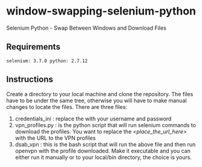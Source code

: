 # window-swapping-selenium-python
Selenium Python - Swap Between Windows and Download Files

## Requirements
`selenium: 3.7.0
python: 2.7.12`

## Instructions
Create a directory to your local machine and clone the repository. The files have to be under the same tree, otherwise you will have to make manual changes to locate the files. There are three files:
1. credentials_ini : replace the _<text>_ with your username and password
2. vpn_profiles.py : is the python script that will run selenium commands to download the profiles. You want to replace the _<place_the_url_here>_ with the URL to the VPN profiles
3. dsab_vpn : this is the bash script that will run the above file and then run openvpn with the profile downloaded. Make it executable and you can either run it manually or to your local/bin directory, the choice is yours.
